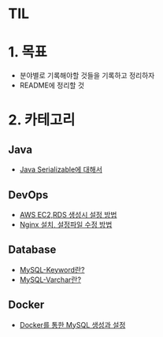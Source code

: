 # TIL
# 1. 목표

- 분야별로 기록해야할 것들을 기록하고 정리하자
- README에 정리할 것

# 2. 카테고리

## Java
- [Java Serializable에 대해서](https://github.com/102092/TIL/blob/master/java/Java%2CDB%20Serializable.md)

## DevOps
- [AWS EC2,RDS 생성시 설정 방법](https://github.com/102092/TIL/blob/master/devOps/AWS%20EC2%2CRDS%20%EC%84%A4%EC%A0%95.md)
- [Nginx 설치, 설정파일 수정 방법](https://github.com/102092/TIL/blob/master/devOps/Nginx%20%EC%84%A4%EC%B9%98%2C%20%EC%84%A4%EC%A0%95%ED%8C%8C%EC%9D%BC%20%EC%88%98%EC%A0%95.md)

## Database
- [MySQL-Keyword란?](https://github.com/102092/TIL/blob/master/database/MySQL-Keyword.md)
- [MySQL-Varchar란?](https://github.com/102092/TIL/blob/master/database/MySQL-varchar%EC%97%90%20%EB%8C%80%ED%95%B4.md)


## Docker
- [Docker를 통한 MySQL 생성과 설정](https://github.com/102092/TIL/blob/master/docker/Docker%EC%83%9D%EC%84%B1%2CMySQL%20%EC%84%A4%EC%B9%98.md)
